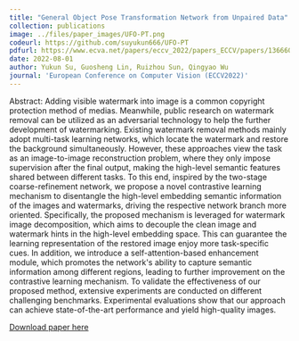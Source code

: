 ```yaml
---
title: "General Object Pose Transformation Network from Unpaired Data"
collection: publications
image: ../files/paper_images/UFO-PT.png
codeurl: https://github.com/suyukun666/UFO-PT
pdfurl: https://www.ecva.net/papers/eccv_2022/papers_ECCV/papers/136660286.pdf
date: 2022-08-01
author: Yukun Su, Guosheng Lin, Ruizhou Sun, Qingyao Wu
journal: 'European Conference on Computer Vision (ECCV2022)'
---
```


Abstract: Adding visible watermark into image is a common copyright protection method of medias. Meanwhile, public research on watermark removal can be utilized as an adversarial technology to help the further development of watermarking. Existing watermark removal methods mainly adopt multi-task learning networks, which locate the watermark and restore the background simultaneously. However, these approaches view the task as an image-to-image reconstruction problem, where they only impose supervision after the final output, making the high-level semantic features shared between different tasks. To this end, inspired by the two-stage coarse-refinement network, we propose a novel contrastive learning mechanism to disentangle the high-level embedding semantic information of the images and watermarks, driving the respective network branch more oriented. Specifically, the proposed mechanism is leveraged for watermark image decomposition, which aims to decouple the clean image and watermark hints in the high-level embedding space. This can guarantee the learning representation of the restored image enjoy more task-specific cues. In addition, we introduce a self-attention-based enhancement module, which promotes the network's ability to capture semantic information among different regions, leading to further improvement on the contrastive learning mechanism. To validate the effectiveness of our proposed method, extensive experiments are conducted on different challenging benchmarks. Experimental evaluations show that our approach can achieve state-of-the-art performance and yield high-quality images.

[Download paper here](https://www.ecva.net/papers/eccv_2022/papers_ECCV/papers/136660286.pdf)

